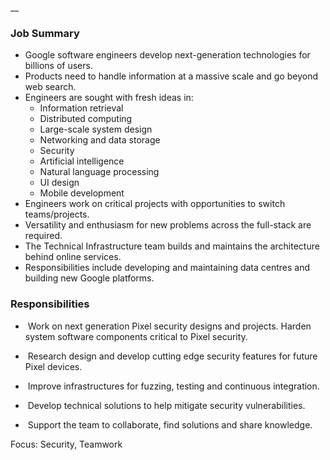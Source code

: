 __

### Job Summary

- Google software engineers develop next-generation technologies for billions of users.
- Products need to handle information at a massive scale and go beyond web search.
- Engineers are sought with fresh ideas in:
    - Information retrieval
    - Distributed computing
    - Large-scale system design
    - Networking and data storage
    - Security
    - Artificial intelligence
    - Natural language processing
    - UI design
    - Mobile development
- Engineers work on critical projects with opportunities to switch teams/projects.
- Versatility and enthusiasm for new problems across the full-stack are required.
- The Technical Infrastructure team builds and maintains the architecture behind online services.
- Responsibilities include developing and maintaining data centres and building new Google platforms.


### Responsibilities


-  Work on next generation Pixel security designs and projects. Harden system software components critical to Pixel security.
	
-   Research design and develop cutting edge security features for future Pixel devices.
	
-  Improve infrastructures for fuzzing, testing and continuous integration.
	
-  Develop technical solutions to help mitigate security vulnerabilities.
	
-  Support the team to collaborate, find solutions and share knowledge.


Focus: Security, Teamwork